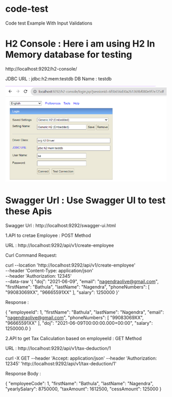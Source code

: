 # code-test
Code test Example With Input Validations

# H2 Console : Here i am using H2 In Memory database for testing
http://localhost:9292/h2-console/

JDBC URL : jdbc:h2:mem:testdb
DB Name : testdb


![Alt text](image.png)

# Swagger Url : Use Swagger UI to test these Apis
Swagger Url  : http://localhost:9292/swagger-ui.html


1.API to cretae Employee : POST Method

URL : http://localhost:9292/api/v1/create-employee

Curl Command Request:

curl --location 'http://localhost:9292/api/v1/create-employee' \
--header 'Content-Type: application/json' \
--header 'Authorization: 12345' \
--data-raw '{
  "doj": "2021-06-09",
  "email": "nagendraolive@gmail.com",
  "firstName": "Bathula",
  "lastName": "Nagendra",
  "phoneNumbers": [
    "99083069XX",
    "96665591XX"
  ],
  "salary": 1250000
}'

Response :

{
    "employeeId": 1,
    "firstName": "Bathula",
    "lastName": "Nagendra",
    "email": "nagendraolive@gmail.com",
    "phoneNumbers": [
        "99083069XX",
        "96665591XX"
    ],
    "doj": "2021-06-09T00:00:00.000+00:00",
    "salary": 1250000.0
}


2.API to get Tax Caliculation based on employeeId : GET Method

URL : http://localhost:9292/api/v1/tax-deduction/1

curl -X GET --header 'Accept: application/json' --header 'Authorization: 12345' 'http://localhost:9292/api/v1/tax-deduction/1'

Response Body :

{
  "employeeCode": 1,
  "firstName": "Bathula",
  "lastName": "Nagendra",
  "yearlySalary": 8750000,
  "taxAmount": 1612500,
  "cessAmount": 125000
}
